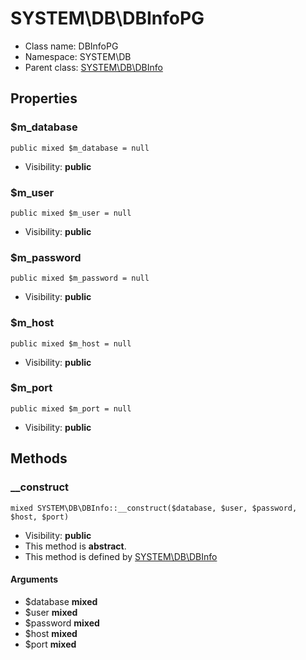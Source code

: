 SYSTEM\DB\DBInfoPG
===============






* Class name: DBInfoPG
* Namespace: SYSTEM\DB
* Parent class: [SYSTEM\DB\DBInfo](SYSTEM-DB-DBInfo)





Properties
----------


### $m_database

    public mixed $m_database = null





* Visibility: **public**


### $m_user

    public mixed $m_user = null





* Visibility: **public**


### $m_password

    public mixed $m_password = null





* Visibility: **public**


### $m_host

    public mixed $m_host = null





* Visibility: **public**


### $m_port

    public mixed $m_port = null





* Visibility: **public**


Methods
-------


### __construct

    mixed SYSTEM\DB\DBInfo::__construct($database, $user, $password, $host, $port)





* Visibility: **public**
* This method is **abstract**.
* This method is defined by [SYSTEM\DB\DBInfo](SYSTEM-DB-DBInfo)


#### Arguments
* $database **mixed**
* $user **mixed**
* $password **mixed**
* $host **mixed**
* $port **mixed**


